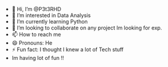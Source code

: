 - 👋 Hi, I’m @P3t3RHD
- 👀 I’m interested in Data Analysis
- 🌱 I’m currently learning Python
- 💞️ I’m looking to collaborate on any project Im looking for exp.
- 📫 How to reach me 
- 😄 Pronouns: He
- ⚡ Fun fact: I thought I knew a lot of Tech stuff
- Im having lot of fun !!
<!---
P3t3RHD/P3t3RHD is a ✨ special ✨ repository because its `README.md` (this file) appears on your GitHub profile.
You can click the Preview link to take a look at your changes.
--->
